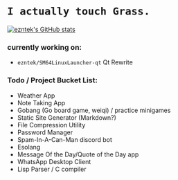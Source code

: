 # `I actually touch Grass.`
[![ezntek's GitHub stats](https://github-readme-stats.vercel.app/api?username=tek967&count_private=true&show_icons=true&theme=radical)](https://github.com/anuraghazra/github-readme-stats)

### currently working on:

* `ezntek/SM64LinuxLauncher-qt` Qt Rewrite

### Todo / Project Bucket List:

* Weather App
* Note Taking App
* Gobang (Go board game, weiqi) / practice minigames
* Static Site Generator (Markdown?)
* File Compression Utility
* Password Manager
* Spam-In-A-Can-Man discord bot
* Esolang
* Message Of the Day/Quote of the Day app
* WhatsApp Desktop Client
* Lisp Parser / C compiler
